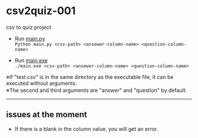 # csv2quiz-001
csv to quiz project

* Run [main.py](https://github.com/KanoeGitHub/csv2quiz-001/archive/refs/heads/main.zip)  
`Python main.py <csv-path> <ansewer-column-name> <question-column-name>`

* Run [main.exe](https://github.com/KanoeGitHub/csv2quiz-001/releases/tag/v0.1)  
`./main.exe <csv-path> <ansewer-column-name> <question-column-name>`

※If "test.csv" is in the same directory as the executable file, it can be executed without arguments.  
※The second and third arguments are "answer" and "question" by default.　　

---

## issues at the moment

* If there is a blank in the column value, you will get an error.

